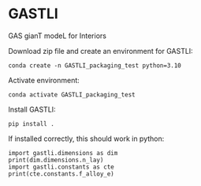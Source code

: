# GASTLI
GAS gianT modeL for Interiors

Download zip file and create an environment for GASTLI: 
```
conda create -n GASTLI_packaging_test python=3.10
```

Activate environment:
```
conda activate GASTLI_packaging_test
```

Install GASTLI:
```
pip install .
```

If installed correctly, this should work in python:
```
import gastli.dimensions as dim
print(dim.dimensions.n_lay)
import gastli.constants as cte
print(cte.constants.f_alloy_e)
```
